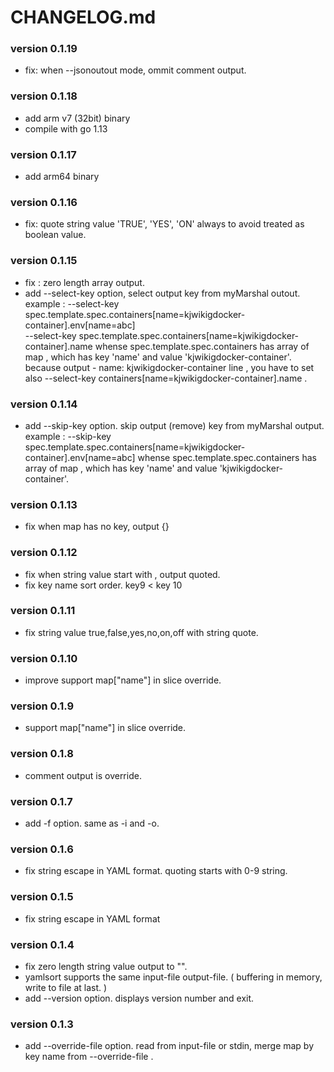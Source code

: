 # CHANGELOG.md

### version 0.1.19

* fix: when --jsonoutout mode, ommit comment output.

### version 0.1.18

* add arm v7 (32bit) binary
* compile with go 1.13

### version 0.1.17

* add arm64 binary

### version 0.1.16

* fix: quote string value 'TRUE', 'YES', 'ON' always to avoid treated as boolean value.

### version 0.1.15

* fix : zero length array output.
* add --select-key option, select output key from myMarshal outout.
    example : --select-key spec.template.spec.containers[name=kjwikigdocker-container].env[name=abc] \
              --select-key spec.template.spec.containers[name=kjwikigdocker-container].name
    whense spec.template.spec.containers has array of map , which has key 'name' and value  'kjwikigdocker-container'.
    because output - name: kjwikigdocker-container line , you have to set also --select-key containers[name=kjwikigdocker-container].name .

### version 0.1.14

* add --skip-key option. skip output (remove) key from myMarshal output.
    example : --skip-key spec.template.spec.containers[name=kjwikigdocker-container].env[name=abc]
    whense spec.template.spec.containers has array of map , which has key 'name' and value  'kjwikigdocker-container'.

### version 0.1.13

* fix when map has no key, output {}

### version 0.1.12

* fix when string value start with , output quoted.
* fix key name sort order. key9 < key 10

### version 0.1.11

* fix string value true,false,yes,no,on,off with string quote.

### version 0.1.10

* improve support map["name"] in slice override.

### version 0.1.9

* support map["name"] in slice override.

### version 0.1.8

* comment output is override.

### version 0.1.7

* add -f option. same as -i and -o.

### version 0.1.6

* fix string escape in YAML format. quoting starts with 0-9 string.

### version 0.1.5

* fix string escape in YAML format

### version 0.1.4

* fix zero length string value output to "".
* yamlsort supports the same input-file output-file. ( buffering in memory, write to file at last. )
* add --version option. displays version number and exit.

### version 0.1.3

* add --override-file option. read from input-file or stdin, merge map by key name from --override-file .


